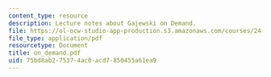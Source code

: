 ```yaml
---
content_type: resource
description: Lecture notes about Gajewski on Demand.
file: https://ol-ocw-studio-app-production.s3.amazonaws.com/courses/24-954-pragmatics-in-linguistic-theory-fall-2006/75bd8ab275374ac0acd7850455a61ea9_on_demand.pdf
file_type: application/pdf
resourcetype: Document
title: on_demand.pdf
uid: 75bd8ab2-7537-4ac0-acd7-850455a61ea9
---
```

